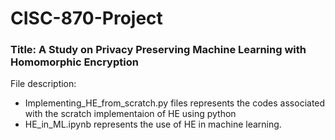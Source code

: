 # CISC-870-Project

### Title: A Study on Privacy Preserving Machine Learning with Homomorphic Encryption

File description:

- Implementing_HE_from_scratch.py files represents the codes associated with the scratch implementaion of HE using python
- HE_in_ML.ipynb represents the use of HE in machine learning. 


